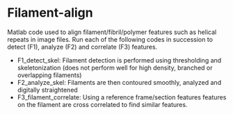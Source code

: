 # Filament-align
Matlab code used to align filament/fibril/polymer features such as helical repeats in image files.
Run each of the following codes in succession to detect (F1), analyze (F2) and correlate (F3) features.
- F1_detect_skel: Filament detection is performed using thresholding and skeletonization (does not perform well for high density, branched or overlapping filaments) 
- F2_analyze_skel: Filaments are then contoured smoothly, analyzed and digitally straightened 
- F3_filament_correlate: Using a reference frame/section features features on the filament are cross correlated to find similar features.
